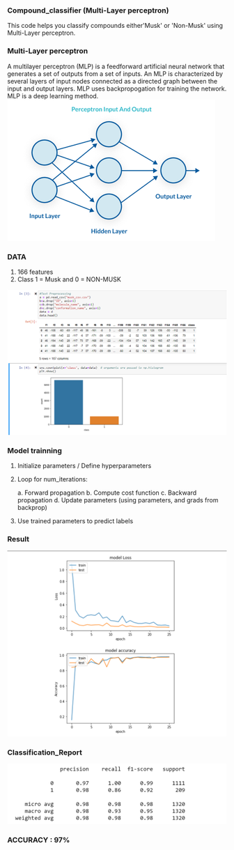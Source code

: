 ### Compound_classifier (Multi-Layer perceptron)

This code helps you classify compounds either'Musk' or 'Non-Musk' using Multi-Layer perceptron.

### Multi-Layer perceptron
A multilayer perceptron (MLP) is a feedforward artificial neural network that generates a set of outputs from a set of inputs.
An MLP is characterized by several layers of input nodes connected as a directed graph between the input and output layers.
MLP uses backpropogation for training the network. MLP is a deep learning method.
<img src = "https://github.com/taran12345/compound_classifier_Neural_Network/blob/master/multilayer-perceptron.png">


### DATA
1. 166 features
2. Class 1 = Musk and 0 = NON-MUSK
<img src = "https://github.com/taran12345/compound_classifier_Neural_Network/blob/master/Dataset.png">

### Model trainning
 1. Initialize parameters / Define hyperparameters
 2. Loop for num_iterations:
     
     a. Forward propagation
     b. Compute cost function
     c. Backward propagation
     d. Update parameters (using parameters, and grads from backprop) 
 4. Use trained parameters to predict labels

### Result
<img src = "https://github.com/taran12345/compound_classifier_Neural_Network/blob/master/graphical_representation.png">

### Classification_Report
<img src = "https://github.com/taran12345/compound_classifier_Neural_Network/blob/master/Classification_report.png">

### ACCURACY : 97%
